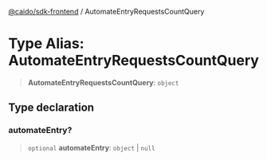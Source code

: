 [@caido/sdk-frontend](../index.md) / AutomateEntryRequestsCountQuery

# Type Alias: AutomateEntryRequestsCountQuery

> **AutomateEntryRequestsCountQuery**: `object`

## Type declaration

### automateEntry?

> `optional` **automateEntry**: `object` \| `null`
